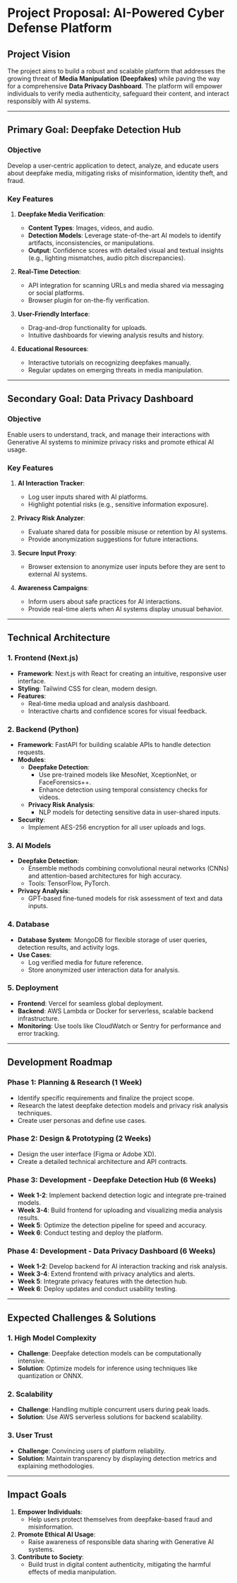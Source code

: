 # **Project Proposal: AI-Powered Cyber Defense Platform**

## **Project Vision**
The project aims to build a robust and scalable platform that addresses the growing threat of **Media Manipulation (Deepfakes)** while paving the way for a comprehensive **Data Privacy Dashboard**. The platform will empower individuals to verify media authenticity, safeguard their content, and interact responsibly with AI systems.

---

## **Primary Goal: Deepfake Detection Hub**
### **Objective**
Develop a user-centric application to detect, analyze, and educate users about deepfake media, mitigating risks of misinformation, identity theft, and fraud.

### **Key Features**
1. **Deepfake Media Verification**:
   - **Content Types**: Images, videos, and audio.
   - **Detection Models**: Leverage state-of-the-art AI models to identify artifacts, inconsistencies, or manipulations.
   - **Output**: Confidence scores with detailed visual and textual insights (e.g., lighting mismatches, audio pitch discrepancies).

2. **Real-Time Detection**:
   - API integration for scanning URLs and media shared via messaging or social platforms.
   - Browser plugin for on-the-fly verification.

3. **User-Friendly Interface**:
   - Drag-and-drop functionality for uploads.
   - Intuitive dashboards for viewing analysis results and history.

4. **Educational Resources**:
   - Interactive tutorials on recognizing deepfakes manually.
   - Regular updates on emerging threats in media manipulation.

---

## **Secondary Goal: Data Privacy Dashboard**
### **Objective**
Enable users to understand, track, and manage their interactions with Generative AI systems to minimize privacy risks and promote ethical AI usage.

### **Key Features**
1. **AI Interaction Tracker**:
   - Log user inputs shared with AI platforms.
   - Highlight potential risks (e.g., sensitive information exposure).

2. **Privacy Risk Analyzer**:
   - Evaluate shared data for possible misuse or retention by AI systems.
   - Provide anonymization suggestions for future interactions.

3. **Secure Input Proxy**:
   - Browser extension to anonymize user inputs before they are sent to external AI systems.

4. **Awareness Campaigns**:
   - Inform users about safe practices for AI interactions.
   - Provide real-time alerts when AI systems display unusual behavior.

---

## **Technical Architecture**

### **1. Frontend (Next.js)**
- **Framework**: Next.js with React for creating an intuitive, responsive user interface.
- **Styling**: Tailwind CSS for clean, modern design.
- **Features**:
  - Real-time media upload and analysis dashboard.
  - Interactive charts and confidence scores for visual feedback.

### **2. Backend (Python)**
- **Framework**: FastAPI for building scalable APIs to handle detection requests.
- **Modules**:
  - **Deepfake Detection**:
    - Use pre-trained models like MesoNet, XceptionNet, or FaceForensics++.
    - Enhance detection using temporal consistency checks for videos.
  - **Privacy Risk Analysis**:
    - NLP models for detecting sensitive data in user-shared inputs.
- **Security**:
  - Implement AES-256 encryption for all user uploads and logs.

### **3. AI Models**
- **Deepfake Detection**:
  - Ensemble methods combining convolutional neural networks (CNNs) and attention-based architectures for high accuracy.
  - Tools: TensorFlow, PyTorch.
- **Privacy Analysis**:
  - GPT-based fine-tuned models for risk assessment of text and data inputs.

### **4. Database**
- **Database System**: MongoDB for flexible storage of user queries, detection results, and activity logs.
- **Use Cases**:
  - Log verified media for future reference.
  - Store anonymized user interaction data for analysis.

### **5. Deployment**
- **Frontend**: Vercel for seamless global deployment.
- **Backend**: AWS Lambda or Docker for serverless, scalable backend infrastructure.
- **Monitoring**: Use tools like CloudWatch or Sentry for performance and error tracking.

---

## **Development Roadmap**

### **Phase 1: Planning & Research (1 Week)**
- Identify specific requirements and finalize the project scope.
- Research the latest deepfake detection models and privacy risk analysis techniques.
- Create user personas and define use cases.

### **Phase 2: Design & Prototyping (2 Weeks)**
- Design the user interface (Figma or Adobe XD).
- Create a detailed technical architecture and API contracts.

### **Phase 3: Development - Deepfake Detection Hub (6 Weeks)**
- **Week 1-2**: Implement backend detection logic and integrate pre-trained models.
- **Week 3-4**: Build frontend for uploading and visualizing media analysis results.
- **Week 5**: Optimize the detection pipeline for speed and accuracy.
- **Week 6**: Conduct testing and deploy the platform.

### **Phase 4: Development - Data Privacy Dashboard (6 Weeks)**
- **Week 1-2**: Develop backend for AI interaction tracking and risk analysis.
- **Week 3-4**: Extend frontend with privacy analytics and alerts.
- **Week 5**: Integrate privacy features with the detection hub.
- **Week 6**: Deploy updates and conduct usability testing.

---

## **Expected Challenges & Solutions**

### **1. High Model Complexity**
- **Challenge**: Deepfake detection models can be computationally intensive.
- **Solution**: Optimize models for inference using techniques like quantization or ONNX.

### **2. Scalability**
- **Challenge**: Handling multiple concurrent users during peak loads.
- **Solution**: Use AWS serverless solutions for backend scalability.

### **3. User Trust**
- **Challenge**: Convincing users of platform reliability.
- **Solution**: Maintain transparency by displaying detection metrics and explaining methodologies.

---

## **Impact Goals**
1. **Empower Individuals**:
   - Help users protect themselves from deepfake-based fraud and misinformation.
2. **Promote Ethical AI Usage**:
   - Raise awareness of responsible data sharing with Generative AI systems.
3. **Contribute to Society**:
   - Build trust in digital content authenticity, mitigating the harmful effects of media manipulation.